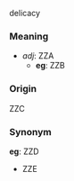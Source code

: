 delicacy
### Meaning
+ _adj_: ZZA
	+ __eg__: ZZB

### Origin

ZZC

### Synonym

__eg__: ZZD

+ ZZE


